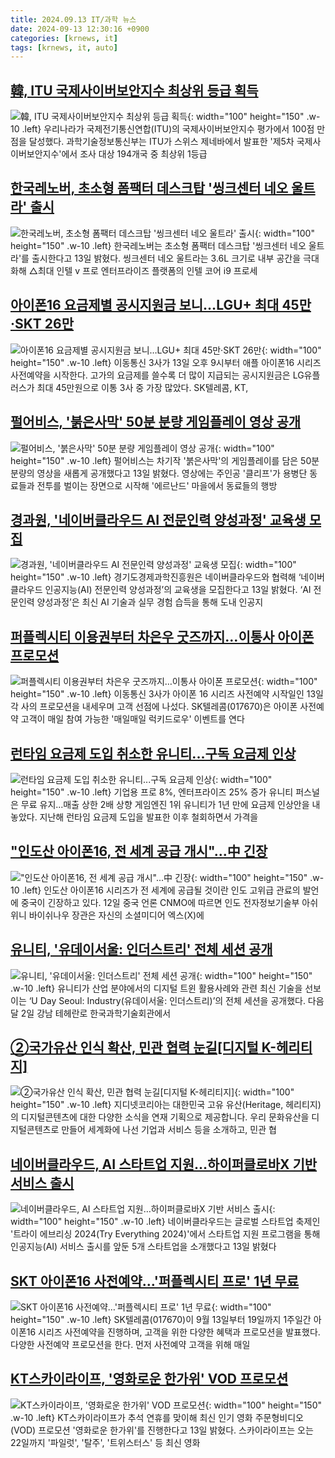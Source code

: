 ```yaml
---
title: 2024.09.13 IT/과학 뉴스
date: 2024-09-13 12:30:16 +0900
categories: [krnews, it]
tags: [krnews, it, auto]
---
```

## [韓, ITU 국제사이버보안지수 최상위 등급 획득](https://n.news.naver.com/mnews/article/003/0012785971)

![韓, ITU 국제사이버보안지수 최상위 등급 획득](https://mimgnews.pstatic.net/image/origin/003/2024/09/13/12785971.jpg?type=nf220_150){: width="100" height="150" .w-10 .left}
우리나라가 국제전기통신연합(ITU)의 국제사이버보안지수 평가에서 100점 만점을 달성했다. 과학기술정보통신부는 ITU가 스위스 제네바에서 발표한 '제5차 국제사이버보안지수'에서 조사 대상 194개국 중 최상위 1등급

## [한국레노버, 초소형 폼팩터 데스크탑 '씽크센터 네오 울트라' 출시](https://n.news.naver.com/mnews/article/030/0003240186)

![한국레노버, 초소형 폼팩터 데스크탑 '씽크센터 네오 울트라' 출시](https://mimgnews.pstatic.net/image/origin/030/2024/09/13/3240186.jpg?type=nf220_150){: width="100" height="150" .w-10 .left}
한국레노버는 초소형 폼팩터 데스크탑 '씽크센터 네오 울트라'를 출시한다고 13일 밝혔다. 씽크센터 네오 울트라는 3.6L 크기로 내부 공간을 극대화해 △최대 인텔 v 프로 엔터프라이즈 플랫폼의 인텔 코어 i9 프로세

## [아이폰16 요금제별 공시지원금 보니…LGU+ 최대 45만·SKT 26만](https://n.news.naver.com/mnews/article/277/0005472377)

![아이폰16 요금제별 공시지원금 보니…LGU+ 최대 45만·SKT 26만](https://mimgnews.pstatic.net/image/origin/277/2024/09/13/5472377.jpg?type=nf220_150){: width="100" height="150" .w-10 .left}
이동통신 3사가 13일 오후 9시부터 애플 아이폰16 시리즈 사전예약을 시작한다. 고가의 요금제를 쓸수록 더 많이 지급되는 공시지원금은 LG유플러스가 최대 45만원으로 이통 3사 중 가장 많았다. SK텔레콤, KT,

## [펄어비스, '붉은사막' 50분 분량 게임플레이 영상 공개](https://n.news.naver.com/mnews/article/001/0014930184)

![펄어비스, '붉은사막' 50분 분량 게임플레이 영상 공개](https://mimgnews.pstatic.net/image/origin/001/2024/09/13/14930184.jpg?type=nf220_150){: width="100" height="150" .w-10 .left}
펄어비스는 차기작 '붉은사막'의 게임플레이를 담은 50분 분량의 영상을 새롭게 공개했다고 13일 밝혔다. 영상에는 주인공 '클리프'가 용병단 동료들과 전투를 벌이는 장면으로 시작해 '에르난드' 마을에서 동료들의 행방

## [경과원, '네이버클라우드 AI 전문인력 양성과정' 교육생 모집](https://n.news.naver.com/mnews/article/016/0002362783)

![경과원, '네이버클라우드 AI 전문인력 양성과정' 교육생 모집](https://mimgnews.pstatic.net/image/origin/016/2024/09/13/2362783.jpg?type=nf220_150){: width="100" height="150" .w-10 .left}
경기도경제과학진흥원은 네이버클라우드와 협력해 ‘네이버클라우드 인공지능(AI) 전문인력 양성과정’의 교육생을 모집한다고 13일 밝혔다. ‘AI 전문인력 양성과정’은 최신 AI 기술과 실무 경험 습득을 통해 도내 인공지

## [퍼플렉시티 이용권부터 차은우 굿즈까지…이통사 아이폰 프로모션](https://n.news.naver.com/mnews/article/421/0007789561)

![퍼플렉시티 이용권부터 차은우 굿즈까지…이통사 아이폰 프로모션](https://mimgnews.pstatic.net/image/origin/421/2024/09/13/7789561.jpg?type=nf220_150){: width="100" height="150" .w-10 .left}
이동통신 3사가 아이폰 16 시리즈 사전예약 시작일인 13일 각 사의 프로모션을 내세우며 고객 선점에 나섰다. SK텔레콤(017670)은 아이폰 사전예약 고객이 매일 참여 가능한 '매일매일 럭키드로우' 이벤트를 연다

## [런타임 요금제 도입 취소한 유니티...구독 요금제 인상](https://n.news.naver.com/mnews/article/029/0002902445)

![런타임 요금제 도입 취소한 유니티...구독 요금제 인상](https://mimgnews.pstatic.net/image/origin/029/2024/09/13/2902445.jpg?type=nf220_150){: width="100" height="150" .w-10 .left}
기업용 프로 8%, 엔터프라이즈 25% 증가 유니티 퍼스널은 무료 유지...매출 상한 2배 상향 게임엔진 1위 유니티가 1년 만에 요금제 인상안을 내놓았다. 지난해 런타임 요금제 도입을 발표한 이후 철회하면서 가격을

## ["인도산 아이폰16, 전 세계 공급 개시"...中 긴장](https://n.news.naver.com/mnews/article/092/0002345590)

!["인도산 아이폰16, 전 세계 공급 개시"...中 긴장](https://mimgnews.pstatic.net/image/origin/092/2024/09/13/2345590.jpg?type=nf220_150){: width="100" height="150" .w-10 .left}
인도산 아이폰16 시리즈가 전 세계에 공급될 것이란 인도 고위급 관료의 발언에 중국이 긴장하고 있다. 12일 중국 언론 CNMO에 따르면 인도 전자정보기술부 아쉬위니 바이쉬나우 장관은 자신의 소셜미디어 엑스(X)에

## [유니티, '유데이서울: 인더스트리' 전체 세션 공개](https://n.news.naver.com/mnews/article/092/0002345531)

![유니티, '유데이서울: 인더스트리' 전체 세션 공개](https://mimgnews.pstatic.net/image/origin/092/2024/09/12/2345531.jpg?type=nf220_150){: width="100" height="150" .w-10 .left}
유니티가 산업 분야에서의 디지털 트윈 활용사례와 관련 최신 기술을 선보이는 ‘U Day Seoul: Industry(유데이서울: 인더스트리)’의 전체 세션을 공개했다. 다음달 2일 강남 테헤란로 한국과학기술회관에서

## [②국가유산 인식 확산, 민관 협력 눈길[디지털 K-헤리티지]](https://n.news.naver.com/mnews/article/092/0002345602)

![②국가유산 인식 확산, 민관 협력 눈길[디지털 K-헤리티지]](https://mimgnews.pstatic.net/image/origin/092/2024/09/13/2345602.jpg?type=nf220_150){: width="100" height="150" .w-10 .left}
지디넷코리아는 대한민국 고유 유산(Heritage, 헤리티지)의 디지털콘텐츠에 대한 다양한 소식을 연재 기획으로 제공합니다. 우리 문화유산을 디지털콘텐츠로 만들어 세계화에 나선 기업과 서비스 등을 소개하고, 민관 협

## [네이버클라우드, AI 스타트업 지원…하이퍼클로바X 기반 서비스 출시](https://n.news.naver.com/mnews/article/277/0005472431)

![네이버클라우드, AI 스타트업 지원…하이퍼클로바X 기반 서비스 출시](https://mimgnews.pstatic.net/image/origin/277/2024/09/13/5472431.jpg?type=nf220_150){: width="100" height="150" .w-10 .left}
네이버클라우드는 글로벌 스타트업 축제인 '트라이 에브리싱 2024(Try Everything 2024)'에서 스타트업 지원 프로그램을 통해 인공지능(AI) 서비스 출시를 앞둔 5개 스타트업을 소개했다고 13일 밝혔다

## [SKT 아이폰16 사전예약…'퍼플렉시티 프로' 1년 무료](https://n.news.naver.com/mnews/article/018/0005835503)

![SKT 아이폰16 사전예약…'퍼플렉시티 프로' 1년 무료](https://mimgnews.pstatic.net/image/origin/018/2024/09/13/5835503.jpg?type=nf220_150){: width="100" height="150" .w-10 .left}
SK텔레콤(017670)이 9월 13일부터 19일까지 1주일간 아이폰16 시리즈 사전예약을 진행하며, 고객을 위한 다양한 혜택과 프로모션을 발표했다. 다양한 사전예약 프로모션을 한다. 먼저 사전예약 고객을 위해 매일

## [KT스카이라이프, '영화로운 한가위' VOD 프로모션](https://n.news.naver.com/mnews/article/030/0003240071)

![KT스카이라이프, '영화로운 한가위' VOD 프로모션](https://mimgnews.pstatic.net/image/origin/030/2024/09/13/3240071.jpg?type=nf220_150){: width="100" height="150" .w-10 .left}
KT스카이라이프가 추석 연휴를 맞이해 최신 인기 영화 주문형비디오(VOD) 프로모션 '영화로운 한가위'를 진행한다고 13일 밝혔다. 스카이라이프는 오는 22일까지 '파일럿', '탈주', '트위스터스' 등 최신 영화

